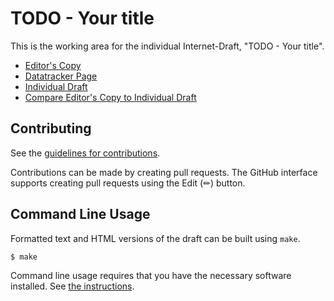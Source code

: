 # TODO - Your title

This is the working area for the individual Internet-Draft, "TODO - Your title".

* [Editor's Copy](https://cabo.github.io/iot-ops/#go.draft-walther-iotops-iot-ops.html)
* [Datatracker Page](https://datatracker.ietf.org/doc/draft-walther-iotops-iot-ops)
* [Individual Draft](https://datatracker.ietf.org/doc/html/draft-walther-iotops-iot-ops)
* [Compare Editor's Copy to Individual Draft](https://cabo.github.io/iot-ops/#go.draft-walther-iotops-iot-ops.diff)


## Contributing

See the
[guidelines for contributions](https://github.com/cabo/iot-ops/blob/main/CONTRIBUTING.md).

Contributions can be made by creating pull requests.
The GitHub interface supports creating pull requests using the Edit (✏) button.


## Command Line Usage

Formatted text and HTML versions of the draft can be built using `make`.

```sh
$ make
```

Command line usage requires that you have the necessary software installed.  See
[the instructions](https://github.com/martinthomson/i-d-template/blob/main/doc/SETUP.md).

